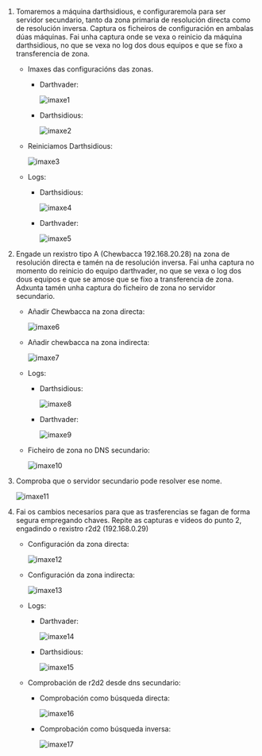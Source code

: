 1. Tomaremos a máquina darthsidious, e configuraremola para ser servidor secundario, tanto da zona primaria de resolución directa como de resolución inversa. Captura os ficheiros de configuración en ambalas dúas máquinas. Fai unha captura onde se vexa o reinicio da máquina darthsidious, no que se vexa no log dos dous equipos e que se fixo a transferencia de zona.

    - Imaxes das configuracións das zonas.

        - Darthvader:
            
            ![imaxe1](capturas/img1.png)

        - Darthsidious:

            ![imaxe2](capturas/img2.png)

    - Reiniciamos Darthsidious:

        ![imaxe3](capturas/img3.png)

    - Logs:

        - Darthsidious:

            ![imaxe4](capturas/img4.png)

        - Darthvader:

            ![imaxe5](capturas/img5.png)

2. Engade un rexistro tipo A (Chewbacca 192.168.20.28) na zona de resolución directa e tamén na de resolución inversa.  Fai unha captura no momento do reinicio do equipo darthvader, no que se vexa o log dos dous equipos e que se amose que se fixo a transferencia de zona. Adxunta tamén unha captura do ficheiro de zona no servidor secundario.

    - Añadir Chewbacca na zona directa:

        ![imaxe6](capturas/img6.png)

    - Añadir chewbacca na zona indirecta:

        ![imaxe7](capturas/img7.png)

    - Logs:

        - Darthsidious:

            ![imaxe8](capturas/img8.png)

        - Darthvader:

            ![imaxe9](capturas/img9.png)

    - Ficheiro de zona no DNS secundario:

        ![imaxe10](capturas/img10.png)

3. Comproba que o servidor secundario pode resolver ese nome.

    ![imaxe11](capturas/img11.png)

4. Fai os cambios necesarios para que as trasferencias se fagan de forma segura empregando chaves.  Repite as capturas e vídeos do punto 2, engadindo o rexistro r2d2 (192.168.0.29)

    - Configuración da zona directa:
        
        ![imaxe12](capturas/img12.png)
    
    - Configuración da zona indirecta:

        ![imaxe13](capturas/img13.png)

    - Logs:

        - Darthvader:

            ![imaxe14](capturas/img14.png)

        - Darthsidious:

            ![imaxe15](capturas/img15.png)

    - Comprobación de r2d2 desde dns secundario:

        - Comprobación como búsqueda directa:
            
            ![imaxe16](capturas/img16.png)
        
        - Comprobación como búsqueda inversa:

            ![imaxe17](capturas/img17.png)